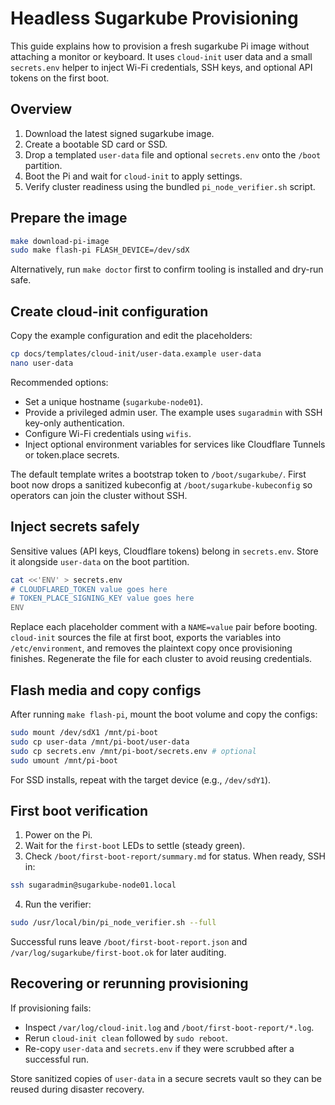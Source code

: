 # Headless Sugarkube Provisioning

This guide explains how to provision a fresh sugarkube Pi image without attaching a monitor or keyboard. It uses `cloud-init` user data and a small `secrets.env` helper to inject Wi-Fi credentials, SSH keys, and optional API tokens on the first boot.

## Overview

1. Download the latest signed sugarkube image.
2. Create a bootable SD card or SSD.
3. Drop a templated `user-data` file and optional `secrets.env` onto the `/boot` partition.
4. Boot the Pi and wait for `cloud-init` to apply settings.
5. Verify cluster readiness using the bundled `pi_node_verifier.sh` script.

## Prepare the image

```bash
make download-pi-image
sudo make flash-pi FLASH_DEVICE=/dev/sdX
```

Alternatively, run `make doctor` first to confirm tooling is installed and dry-run safe.

## Create cloud-init configuration

Copy the example configuration and edit the placeholders:

```bash
cp docs/templates/cloud-init/user-data.example user-data
nano user-data
```

Recommended options:

- Set a unique hostname (`sugarkube-node01`).
- Provide a privileged admin user. The example uses `sugaradmin` with SSH key-only authentication.
- Configure Wi-Fi credentials using `wifis`.
- Inject optional environment variables for services like Cloudflare Tunnels or token.place secrets.

The default template writes a bootstrap token to `/boot/sugarkube/`.
First boot now drops a sanitized kubeconfig at `/boot/sugarkube-kubeconfig` so operators can join the cluster without SSH.

## Inject secrets safely

Sensitive values (API keys, Cloudflare tokens) belong in `secrets.env`. Store it alongside `user-data` on the boot partition.

```bash
cat <<'ENV' > secrets.env
# CLOUDFLARED_TOKEN value goes here
# TOKEN_PLACE_SIGNING_KEY value goes here
ENV
```

Replace each placeholder comment with a `NAME=value` pair before booting.
`cloud-init` sources the file at first boot, exports the variables into `/etc/environment`, and removes the plaintext copy once provisioning finishes. Regenerate the file for each cluster to avoid reusing credentials.

## Flash media and copy configs

After running `make flash-pi`, mount the boot volume and copy the configs:

```bash
sudo mount /dev/sdX1 /mnt/pi-boot
sudo cp user-data /mnt/pi-boot/user-data
sudo cp secrets.env /mnt/pi-boot/secrets.env # optional
sudo umount /mnt/pi-boot
```

For SSD installs, repeat with the target device (e.g., `/dev/sdY1`).

## First boot verification

1. Power on the Pi.
2. Wait for the `first-boot` LEDs to settle (steady green).
3. Check `/boot/first-boot-report/summary.md` for status. When ready, SSH in:

```bash
ssh sugaradmin@sugarkube-node01.local
```

4. Run the verifier:

```bash
sudo /usr/local/bin/pi_node_verifier.sh --full
```

Successful runs leave `/boot/first-boot-report.json` and `/var/log/sugarkube/first-boot.ok` for later auditing.

## Recovering or rerunning provisioning

If provisioning fails:

- Inspect `/var/log/cloud-init.log` and `/boot/first-boot-report/*.log`.
- Rerun `cloud-init clean` followed by `sudo reboot`.
- Re-copy `user-data` and `secrets.env` if they were scrubbed after a successful run.

Store sanitized copies of `user-data` in a secure secrets vault so they can be reused during disaster recovery.
